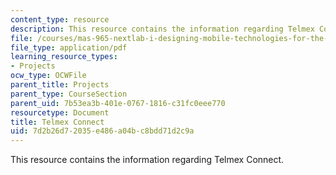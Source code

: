 ```yaml
---
content_type: resource
description: This resource contains the information regarding Telmex Connect.
file: /courses/mas-965-nextlab-i-designing-mobile-technologies-for-the-next-billion-users-fall-2008/7d2b26d72035e486a04bc8bdd71d2c9a_MITMAS_965F08_fellows_m1.pdf
file_type: application/pdf
learning_resource_types:
- Projects
ocw_type: OCWFile
parent_title: Projects
parent_type: CourseSection
parent_uid: 7b53ea3b-401e-0767-1816-c31fc0eee770
resourcetype: Document
title: Telmex Connect
uid: 7d2b26d7-2035-e486-a04b-c8bdd71d2c9a
---
```

This resource contains the information regarding Telmex Connect.

